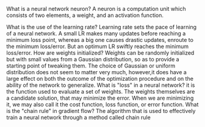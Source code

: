 What is a neural network neuron?
A neuron is a computation unit which consists of two elements, a weight, and an activation function.

What is the use of the learning rate?
Learning rate sets the pace of learning of a neural network. A small LR makes many updates before reaching a minimum loss point, whereas a big one causes drastic updates, enroute to the minimum loss/error. But an optimum LR swiftly reaches the minimum loss/error.
How are weights initialized?
Weights can be randomly initialized but with small values from a Gaussian distribution, so as to provide a starting point of tweaking them. The choice of Gaussian or uniform distribution does not seem to matter very much,  however,it does have a large effect on both the outcome of the optimization procedure and on the ability of the network to generalize.
What is "loss" in a neural network?
it is the function used to evaluate  a set of weights. The weights themselves are a candidate solution, that may minimize the error. When we are minimizing it, we may also call it the cost function, loss function, or error function.
What is the "chain rule" in gradient flow?
The algorithm that is used to effectively train a neural network through a method called chain rule
